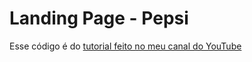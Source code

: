 # Landing Page - Pepsi

Esse código é do [tutorial feito no meu canal do YouTube](https://youtu.be/2nVlnsUPQig)
